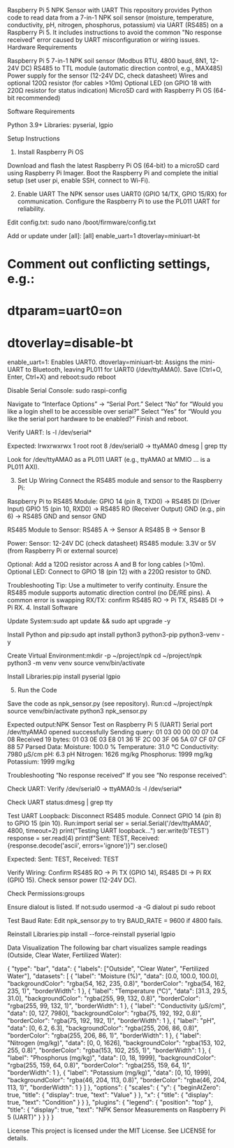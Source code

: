 Raspberry Pi 5 NPK Sensor with UART
This repository provides Python code to read data from a 7-in-1 NPK soil sensor (moisture, temperature, conductivity, pH, nitrogen, phosphorus, potassium) via UART (RS485) on a Raspberry Pi 5. It includes instructions to avoid the common "No response received" error caused by UART misconfiguration or wiring issues.
Hardware Requirements

Raspberry Pi 5
7-in-1 NPK soil sensor (Modbus RTU, 4800 baud, 8N1, 12-24V DC)
RS485 to TTL module (automatic direction control, e.g., MAX485)
Power supply for the sensor (12-24V DC, check datasheet)
Wires and optional 120Ω resistor (for cables >10m)
Optional LED (on GPIO 18 with 220Ω resistor for status indication)
MicroSD card with Raspberry Pi OS (64-bit recommended)

Software Requirements

Python 3.9+
Libraries: pyserial, lgpio

Setup Instructions
1. Install Raspberry Pi OS

Download and flash the latest Raspberry Pi OS (64-bit) to a microSD card using Raspberry Pi Imager.
Boot the Raspberry Pi and complete the initial setup (set user pi, enable SSH, connect to Wi-Fi).

2. Enable UART
The NPK sensor uses UART0 (GPIO 14/TX, GPIO 15/RX) for communication. Configure the Raspberry Pi to use the PL011 UART for reliability.

Edit config.txt:
sudo nano /boot/firmware/config.txt

Add or update under [all]:
[all]
enable_uart=1
dtoverlay=miniuart-bt
# Comment out conflicting settings, e.g.:
# dtparam=uart0=on
# dtoverlay=disable-bt


enable_uart=1: Enables UART0.
dtoverlay=miniuart-bt: Assigns the mini-UART to Bluetooth, leaving PL011 for UART0 (/dev/ttyAMA0).
Save (Ctrl+O, Enter, Ctrl+X) and reboot:sudo reboot




Disable Serial Console:
sudo raspi-config


Navigate to “Interface Options” → “Serial Port.”
Select “No” for “Would you like a login shell to be accessible over serial?”
Select “Yes” for “Would you like the serial port hardware to be enabled?”
Finish and reboot.


Verify UART:
ls -l /dev/serial*

Expected: lrwxrwxrwx 1 root root 8 <date> /dev/serial0 -> ttyAMA0
dmesg | grep tty

Look for /dev/ttyAMA0 as a PL011 UART (e.g., ttyAMA0 at MMIO ... is a PL011 AXI).


3. Set Up Wiring
Connect the RS485 module and sensor to the Raspberry Pi:

Raspberry Pi to RS485 Module:
GPIO 14 (pin 8, TXD0) → RS485 DI (Driver Input)
GPIO 15 (pin 10, RXD0) → RS485 RO (Receiver Output)
GND (e.g., pin 6) → RS485 GND and sensor GND


RS485 Module to Sensor:
RS485 A → Sensor A
RS485 B → Sensor B


Power:
Sensor: 12-24V DC (check datasheet)
RS485 module: 3.3V or 5V (from Raspberry Pi or external source)


Optional: Add a 120Ω resistor across A and B for long cables (>10m).
Optional LED: Connect to GPIO 18 (pin 12) with a 220Ω resistor to GND.

Troubleshooting Tip: Use a multimeter to verify continuity. Ensure the RS485 module supports automatic direction control (no DE/RE pins). A common error is swapping RX/TX: confirm RS485 RO → Pi TX, RS485 DI → Pi RX.
4. Install Software

Update System:sudo apt update && sudo apt upgrade -y


Install Python and pip:sudo apt install python3 python3-pip python3-venv -y


Create Virtual Environment:mkdir -p ~/project/npk
cd ~/project/npk
python3 -m venv venv
source venv/bin/activate


Install Libraries:pip install pyserial lgpio



5. Run the Code

Save the code as npk_sensor.py (see repository).
Run:cd ~/project/npk
source venv/bin/activate
python3 npk_sensor.py


Expected output:NPK Sensor Test on Raspberry Pi 5 (UART)
Serial port /dev/ttyAMA0 opened successfully
Sending query: 01 03 00 00 00 07 04 08
Received 19 bytes: 01 03 0E 03 E8 01 36 1F 2C 00 3F 06 5A 07 CF 07 CF 88 57
Parsed Data:
Moisture: 100.0 %
Temperature: 31.0 °C
Conductivity: 7980 µS/cm
pH: 6.3 pH
Nitrogen: 1626 mg/kg
Phosphorus: 1999 mg/kg
Potassium: 1999 mg/kg



Troubleshooting “No response received”
If you see “No response received”:

Check UART:
Verify /dev/serial0 -> ttyAMA0:ls -l /dev/serial*


Check UART status:dmesg | grep tty




Test UART Loopback:
Disconnect RS485 module.
Connect GPIO 14 (pin 8) to GPIO 15 (pin 10).
Run:import serial
ser = serial.Serial('/dev/ttyAMA0', 4800, timeout=2)
print("Testing UART loopback...")
ser.write(b'TEST')
response = ser.read(4)
print(f"Sent: TEST, Received: {response.decode('ascii', errors='ignore')}")
ser.close()

Expected: Sent: TEST, Received: TEST


Verify Wiring:
Confirm RS485 RO → Pi TX (GPIO 14), RS485 DI → Pi RX (GPIO 15).
Check sensor power (12-24V DC).


Check Permissions:groups

Ensure dialout is listed. If not:sudo usermod -a -G dialout pi
sudo reboot


Test Baud Rate:
Edit npk_sensor.py to try BAUD_RATE = 9600 if 4800 fails.


Reinstall Libraries:pip install --force-reinstall pyserial lgpio



Data Visualization
The following bar chart visualizes sample readings (Outside, Clear Water, Fertilized Water):

{
  "type": "bar",
  "data": {
    "labels": ["Outside", "Clear Water", "Fertilized Water"],
    "datasets": [
      {
        "label": "Moisture (%)",
        "data": [0.0, 100.0, 100.0],
        "backgroundColor": "rgba(54, 162, 235, 0.8)",
        "borderColor": "rgba(54, 162, 235, 1)",
        "borderWidth": 1
      },
      {
        "label": "Temperature (°C)",
        "data": [31.3, 29.5, 31.0],
        "backgroundColor": "rgba(255, 99, 132, 0.8)",
        "borderColor": "rgba(255, 99, 132, 1)",
        "borderWidth": 1
      },
      {
        "label": "Conductivity (µS/cm)",
        "data": [0, 127, 7980],
        "backgroundColor": "rgba(75, 192, 192, 0.8)",
        "borderColor": "rgba(75, 192, 192, 1)",
        "borderWidth": 1
      },
      {
        "label": "pH",
        "data": [0, 6.2, 6.3],
        "backgroundColor": "rgba(255, 206, 86, 0.8)",
        "borderColor": "rgba(255, 206, 86, 1)",
        "borderWidth": 1
      },
      {
        "label": "Nitrogen (mg/kg)",
        "data": [0, 0, 1626],
        "backgroundColor": "rgba(153, 102, 255, 0.8)",
        "borderColor": "rgba(153, 102, 255, 1)",
        "borderWidth": 1
      },
      {
        "label": "Phosphorus (mg/kg)",
        "data": [0, 18, 1999],
        "backgroundColor": "rgba(255, 159, 64, 0.8)",
        "borderColor": "rgba(255, 159, 64, 1)",
        "borderWidth": 1
      },
      {
        "label": "Potassium (mg/kg)",
        "data": [0, 10, 1999],
        "backgroundColor": "rgba(46, 204, 113, 0.8)",
        "borderColor": "rgba(46, 204, 113, 1)",
        "borderWidth": 1
      }
    ]
  },
  "options": {
    "scales": {
      "y": {
        "beginAtZero": true,
        "title": { "display": true, "text": "Value" }
      },
      "x": {
        "title": { "display": true, "text": "Condition" }
      }
    },
    "plugins": {
      "legend": { "position": "top" },
      "title": { "display": true, "text": "NPK Sensor Measurements on Raspberry Pi 5 (UART)" }
    }
  }
}

License
This project is licensed under the MIT License. See LICENSE for details.
